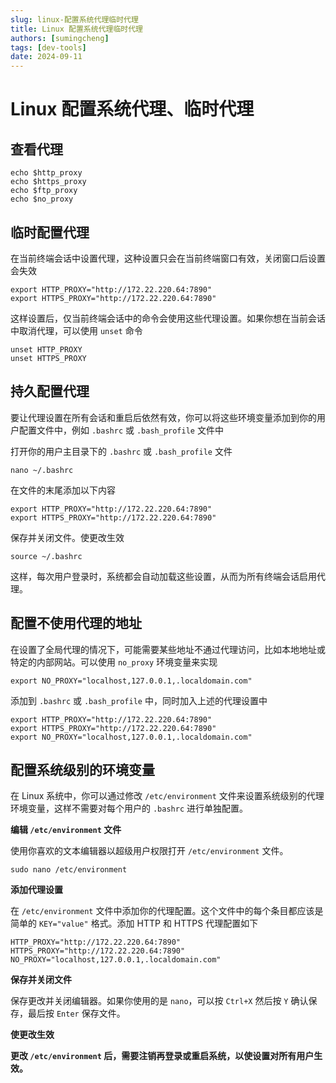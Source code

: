 ```yaml
---
slug: linux-配置系统代理临时代理
title: Linux 配置系统代理临时代理
authors: [sumingcheng]
tags: [dev-tools]
date: 2024-09-11
---
```


# Linux 配置系统代理、临时代理



 

## 查看代理  
```
echo $http_proxy
echo $https_proxy
echo $ftp_proxy
echo $no_proxy
```
## 临时配置代理  

在当前终端会话中设置代理，这种设置只会在当前终端窗口有效，关闭窗口后设置会失效

```
export HTTP_PROXY="http://172.22.220.64:7890"
export HTTPS_PROXY="http://172.22.220.64:7890"
```

这样设置后，仅当前终端会话中的命令会使用这些代理设置。如果你想在当前会话中取消代理，可以使用 `unset` 命令

```
unset HTTP_PROXY
unset HTTPS_PROXY
```
## 持久配置代理  

要让代理设置在所有会话和重启后依然有效，你可以将这些环境变量添加到你的用户配置文件中，例如 `.bashrc` 或 `.bash_profile` 文件中

打开你的用户主目录下的 `.bashrc` 或 `.bash_profile` 文件

```
nano ~/.bashrc
```

在文件的末尾添加以下内容

```
export HTTP_PROXY="http://172.22.220.64:7890"
export HTTPS_PROXY="http://172.22.220.64:7890"
```

保存并关闭文件。使更改生效

```
source ~/.bashrc
```

这样，每次用户登录时，系统都会自动加载这些设置，从而为所有终端会话启用代理。

## 配置不使用代理的地址  

在设置了全局代理的情况下，可能需要某些地址不通过代理访问，比如本地地址或特定的内部网站。可以使用 `no_proxy` 环境变量来实现

```
export NO_PROXY="localhost,127.0.0.1,.localdomain.com"
```

添加到 `.bashrc` 或 `.bash_profile` 中，同时加入上述的代理设置中

```
export HTTP_PROXY="http://172.22.220.64:7890"
export HTTPS_PROXY="http://172.22.220.64:7890"
export NO_PROXY="localhost,127.0.0.1,.localdomain.com"
```
## 配置系统级别的环境变量  

在 Linux 系统中，你可以通过修改 `/etc/environment` 文件来设置系统级别的代理环境变量，这样不需要对每个用户的 `.bashrc` 进行单独配置。

**编辑 `/etc/environment` 文件**

使用你喜欢的文本编辑器以超级用户权限打开 `/etc/environment` 文件。

```
sudo nano /etc/environment
```

**添加代理设置**

在 `/etc/environment` 文件中添加你的代理配置。这个文件中的每个条目都应该是简单的 `KEY="value"` 格式。添加 HTTP 和 HTTPS 代理配置如下

```
HTTP_PROXY="http://172.22.220.64:7890"
HTTPS_PROXY="http://172.22.220.64:7890"
NO_PROXY="localhost,127.0.0.1,.localdomain.com"
```

**保存并关闭文件**

保存更改并关闭编辑器。如果你使用的是 `nano`，可以按 `Ctrl+X` 然后按 `Y` 确认保存，最后按 `Enter` 保存文件。

**使更改生效**

**更改 `/etc/environment` 后，需要注销再登录或重启系统，以使设置对所有用户生效。**